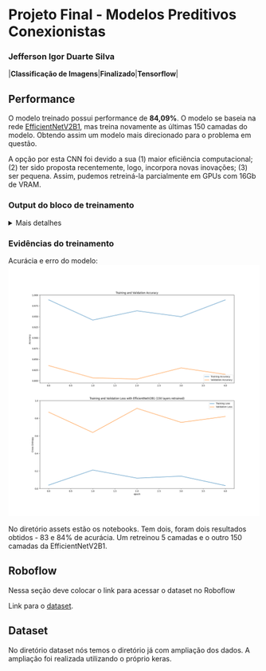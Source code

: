 # Projeto Final - Modelos Preditivos Conexionistas

### Jefferson Igor Duarte Silva

|**Classificação de Imagens**|**Finalizado**|**Tensorflow**|


## Performance

O modelo treinado possui performance de **84,09%**.
O modelo se baseia na rede [EfficientNetV2B1](https://keras.io/api/applications/efficientnet_v2/), mas treina novamente as últimas 150 camadas do modelo. Obtendo assim um modelo mais direcionado para o problema em questão.

A opção por esta CNN foi devido a sua (1) maior eficiência computacional; (2) ter sido proposta recentemente, logo, incorpora novas inovações; (3) ser pequena. Assim, pudemos retreiná-la parcialmente em GPUs com 16Gb de VRAM.

### Output do bloco de treinamento

<details>
  <summary>Mais detalhes</summary>
  
  ```
Epoch 1/10
26/26 [==============================] - 214s 5s/step - loss: 0.5558 - accuracy: 0.7677 - val_loss: 0.7581 - val_accuracy: 0.7490
Epoch 2/10
26/26 [==============================] - 22s 638ms/step - loss: 0.2046 - accuracy: 0.9282 - val_loss: 0.8612 - val_accuracy: 0.8107
Epoch 3/10
26/26 [==============================] - 22s 636ms/step - loss: 0.1043 - accuracy: 0.9625 - val_loss: 0.6183 - val_accuracy: 0.8313
Epoch 4/10
26/26 [==============================] - 22s 644ms/step - loss: 0.1340 - accuracy: 0.9557 - val_loss: 0.5210 - val_accuracy: 0.8368
Epoch 5/10
26/26 [==============================] - 22s 634ms/step - loss: 0.0898 - accuracy: 0.9691 - val_loss: 0.5595 - val_accuracy: 0.8450
Epoch 6/10
26/26 [==============================] - 22s 635ms/step - loss: 0.1337 - accuracy: 0.9591 - val_loss: 0.4501 - val_accuracy: 0.8711
Epoch 7/10
26/26 [==============================] - 22s 634ms/step - loss: 0.0617 - accuracy: 0.9794 - val_loss: 0.5362 - val_accuracy: 0.8340
Epoch 8/10
26/26 [==============================] - 22s 630ms/step - loss: 0.1319 - accuracy: 0.9550 - val_loss: 0.5478 - val_accuracy: 0.8532
Epoch 9/10
26/26 [==============================] - 22s 654ms/step - loss: 0.0387 - accuracy: 0.9860 - val_loss: 0.6505 - val_accuracy: 0.8409
  ```
</details>

### Evidências do treinamento

Acurácia e erro do modelo:
![Acurácia e erro do modelo](https://github.com/jeffersonduartebr/dataset_ovos/blob/main/assets/train_val_acc_los_EfficientNetV2B1-150l.png)

No diretório assets estão os notebooks. Tem dois, foram dois resultados obtidos - 83 e 84% de acurácia. Um retreinou 5 camadas e o outro 150 camadas da EfficientNetV2B1.


## Roboflow

Nessa seção deve colocar o link para acessar o dataset no Roboflow

Link para o [dataset](https://universe.roboflow.com/projetos-egvuo/deteccao_ovos).

## Dataset

No diretório dataset nós temos o diretório já com ampliação dos dados. A ampliação foi realizada utilizando o próprio keras.

